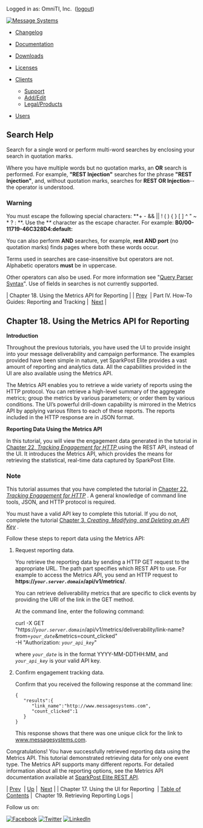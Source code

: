 Logged in as: OmniTI, Inc.  ([logout](https://support.messagesystems.com/logout.php))

[![Message Systems](https://support.messagesystems.com/images/ms-white205.png)](https://support.messagesystems.com/start.php) 

*   [Changelog](https://support.messagesystems.com/start.php?show=changelog)
*   [Documentation](https://support.messagesystems.com/docs/)
*   [Downloads](https://support.messagesystems.com/start.php)

*   [Licenses](https://support.messagesystems.com/license_summary.php)
*   <a href="">Clients</a>
    *   [Support](https://support.messagesystems.com/cs.php)
    *   [Add/Edit](https://support.messagesystems.com/edit_client.php)
    *   [Legal/Products](https://support.messagesystems.com/edit_products.php)
*   [Users](https://support.messagesystems.com/edit_customer.php)

## Search Help

Search for a single word or perform multi-word searches by enclosing your search in quotation marks.

Where you have multiple words but no quotation marks, an **OR** search is performed. For example, **"REST Injection"** searches for the phrase **"REST Injection"**, and, without quotation marks, searches for **REST OR Injection**--the operator is understood.

### Warning

You must escape the following special characters: **+ - && || ! ( ) { } [ ] ^ " ~ * ? : \**. Use the **\** character as the escape character. For example: **B0/00-11719-46C328D4\:default\:**

You can also perform **AND** searches, for example, **rest AND port** (no quotation marks) finds pages where both these words occur.

Terms used in searches are case-insensitive but operators are not. Alphabetic operators **must** be in uppercase.

Other operators can also be used. For more information see "[Query Parser Syntax](https://lucene.apache.org/core/old_versioned_docs/versions/3_0_0/queryparsersyntax.html)". Use of fields in searches is not currently supported.

| Chapter 18. Using the Metrics API for Reporting |
| [Prev](getting.started.reports_ui.php)  | Part IV. How-To Guides: Reporting and Tracking |  [Next](getting.started.raw_log.php) |

## Chapter 18. Using the Metrics API for Reporting

**Introduction**

Throughout the previous tutorials, you have used the UI to provide insight into your message deliverability and campaign performance. The examples provided have been simple in nature, yet SparkPost Elite provides a vast amount of reporting and analytics data. All the capabilities provided in the UI are also available using the Metrics API.

The Metrics API enables you to retrieve a wide variety of reports using the HTTP protocol. You can retrieve a high-level summary of the aggregate metrics; group the metrics by various parameters; or order them by various conditions. The UI’s powerful drill-down capability is mirrored in the Metrics API by applying various filters to each of these reports. The reports included in the HTTP response are in JSON format.

**Reporting Data Using the Metrics API** 

In this tutorial, you will view the engagement data generated in the tutorial in [Chapter 22, *Tracking Engagement for HTTP*                    ](getting.started.engage.php "Chapter 22. Tracking Engagement for HTTP") using the REST API, instead of the UI. It introduces the Metrics API, which provides the means for retrieving the statistical, real-time data captured by SparkPost Elite.

### Note

This tutorial assumes that you have completed the tutorial in [Chapter 22, *Tracking Engagement for HTTP*](getting.started.engage.php "Chapter 22. Tracking Engagement for HTTP") . A general knowledge of command line tools, JSON, and HTTP protocol is required.

You must have a valid API key to complete this tutorial. If you do not, complete the tutorial [Chapter 3, *Creating, Modifying, and Deleting an API Key*](getting.started.apikey_ui.php "Chapter 3. Creating, Modifying, and Deleting an API Key") .

Follow these steps to report data using the Metrics API:

1.  Request reporting data.

    You retrieve the reporting data by sending a HTTP GET request to the appropriate URL. The path part specifies which REST API to use. For example to access the Metrics API, you send an HTTP request to **https://*`your.server.domain`*/api/v1/metrics/**.

    You can retrieve deliverability metrics that are specific to click events by providing the URI of the link in the GET method.

    At the command line, enter the following command:

    curl -X GET "https://*`your.server.domain`*/api/v1/metrics/deliverability/link-name?from=*`your_date`*&metrics=count_clicked" \
    -H "Authorization: *`your_api_key`*"

    where *`your_date`* is in the format YYYY-MM-DDTHH:MM, and *`your_api_key`* is your valid API key.

2.  Confirm engagement tracking data.

    Confirm that you received the following response at the command line:

    ```
    {  
       "results":{  
          "link_name":"http://www.messagesystems.com",
          "count_clicked":1
       }
    }
    ```

    This response shows that there was one unique click for the link to www.messagesystems.com.

Congratulations! You have successfully retrieved reporting data using the Metrics API. This tutorial demonstrated retrieving data for only one event type. The Metrics API supports many different reports. For detailed information about all the reporting options, see the Metrics API documentation available at [SparkPost Elite REST API](https://www.sparkpost.com/api#/reference).

| [Prev](getting.started.reports_ui.php)  | [Up](p.reporting_tracking.php) |  [Next](getting.started.raw_log.php) |
| Chapter 17. Using the UI for Reporting  | [Table of Contents](index.php) |  Chapter 19. Retrieving Reporting Logs |

Follow us on:

[![Facebook](https://support.messagesystems.com/images/icon-facebook.png)](http://www.facebook.com/messagesystems) [![Twitter](https://support.messagesystems.com/images/icon-twitter.png)](http://twitter.com/#!/MessageSystems) [![LinkedIn](https://support.messagesystems.com/images/icon-linkedin.png)](http://www.linkedin.com/company/message-systems)
